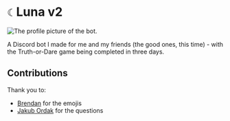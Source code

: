 # `☾` Luna v2

![The profile picture of the bot.](https://cdn.discordapp.com/attachments/1205631168238850069/1329558960595800155/10e7c19b06e517e4697c3b01d37381db.png?ex=678cc206&is=678b7086&hm=31d44901725d2349d6839dfe226de6f596800559ee8383a5fc29223c94bf30ed&)

A Discord bot I made for me and my friends (the good ones, this time) - with the Truth-or-Dare game being completed in three days.

## Contributions

Thank you to:
- [Brendan](https://emoji.gg/user/577266974476992523) for the emojis
- [Jakub Ordak](https://discord.com/users/1081127725877710868) for the questions